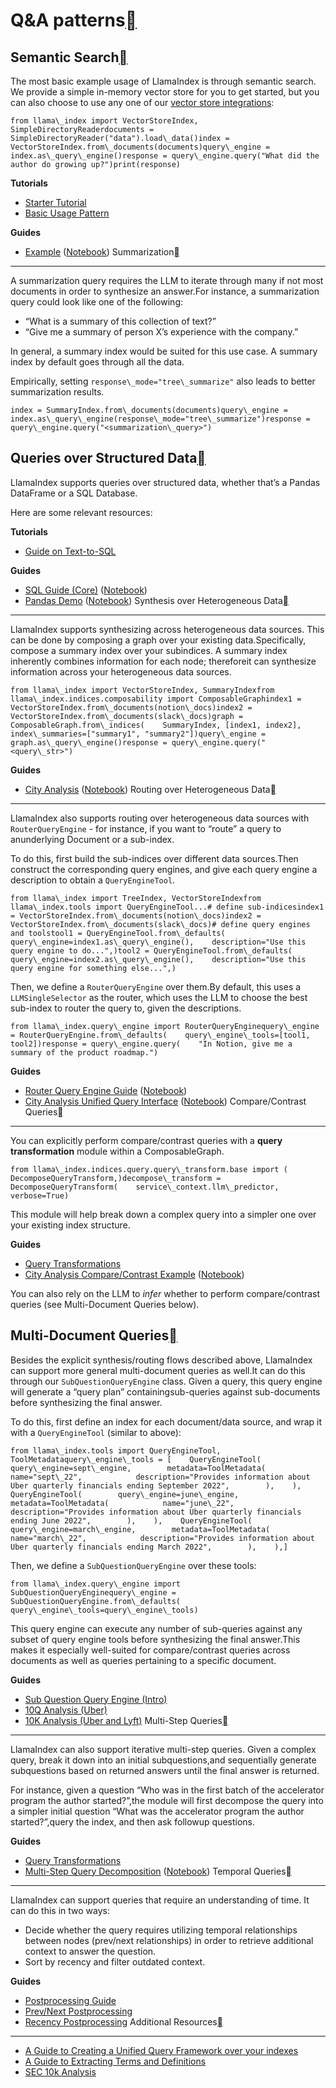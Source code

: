 Q&A patterns[](#q-a-patterns "Permalink to this heading")
==========================================================

Semantic Search[](#semantic-search "Permalink to this heading")
----------------------------------------------------------------

The most basic example usage of LlamaIndex is through semantic search. We provide a simple in-memory vector store for you to get started, but you can also choose to use any one of our [vector store integrations](../../community/integrations/vector_stores.html):


```
from llama\_index import VectorStoreIndex, SimpleDirectoryReaderdocuments = SimpleDirectoryReader("data").load\_data()index = VectorStoreIndex.from\_documents(documents)query\_engine = index.as\_query\_engine()response = query\_engine.query("What did the author do growing up?")print(response)
```
**Tutorials**

* [Starter Tutorial](../../getting_started/starter_example.html)
* [Basic Usage Pattern](../querying/querying.html)

**Guides**

* [Example](../../examples/vector_stores/SimpleIndexDemo.html) ([Notebook](https://github.com/run-llama/llama_index/tree/main/docs/examples/vector_stores/SimpleIndexDemo.ipynb))
Summarization[](#summarization "Permalink to this heading")
------------------------------------------------------------

A summarization query requires the LLM to iterate through many if not most documents in order to synthesize an answer.For instance, a summarization query could look like one of the following:

* “What is a summary of this collection of text?”
* “Give me a summary of person X’s experience with the company.”

In general, a summary index would be suited for this use case. A summary index by default goes through all the data.

Empirically, setting `response\_mode="tree\_summarize"` also leads to better summarization results.


```
index = SummaryIndex.from\_documents(documents)query\_engine = index.as\_query\_engine(response\_mode="tree\_summarize")response = query\_engine.query("<summarization\_query>")
```
Queries over Structured Data[](#queries-over-structured-data "Permalink to this heading")
------------------------------------------------------------------------------------------

LlamaIndex supports queries over structured data, whether that’s a Pandas DataFrame or a SQL Database.

Here are some relevant resources:

**Tutorials**

* [Guide on Text-to-SQL](structured_data.html)

**Guides**

* [SQL Guide (Core)](../../examples/index_structs/struct_indices/SQLIndexDemo.html) ([Notebook](https://github.com/jerryjliu/llama_index/blob/main/docs/examples/index_structs/struct_indices/SQLIndexDemo.ipynb))
* [Pandas Demo](../../examples/query_engine/pandas_query_engine.html) ([Notebook](https://github.com/jerryjliu/llama_index/blob/main/docs/examples/query_engine/pandas_query_engine.ipynb))
Synthesis over Heterogeneous Data[](#synthesis-over-heterogeneous-data "Permalink to this heading")
----------------------------------------------------------------------------------------------------

LlamaIndex supports synthesizing across heterogeneous data sources. This can be done by composing a graph over your existing data.Specifically, compose a summary index over your subindices. A summary index inherently combines information for each node; thereforeit can synthesize information across your heterogeneous data sources.


```
from llama\_index import VectorStoreIndex, SummaryIndexfrom llama\_index.indices.composability import ComposableGraphindex1 = VectorStoreIndex.from\_documents(notion\_docs)index2 = VectorStoreIndex.from\_documents(slack\_docs)graph = ComposableGraph.from\_indices(    SummaryIndex, [index1, index2], index\_summaries=["summary1", "summary2"])query\_engine = graph.as\_query\_engine()response = query\_engine.query("<query\_str>")
```
**Guides**

* [City Analysis](../../examples/composable_indices/city_analysis/PineconeDemo-CityAnalysis.html) ([Notebook](https://github.com/jerryjliu/llama_index/blob/main/docs/examples/composable_indices/city_analysis/PineconeDemo-CityAnalysis.ipynb))
Routing over Heterogeneous Data[](#routing-over-heterogeneous-data "Permalink to this heading")
------------------------------------------------------------------------------------------------

LlamaIndex also supports routing over heterogeneous data sources with `RouterQueryEngine` - for instance, if you want to “route” a query to anunderlying Document or a sub-index.

To do this, first build the sub-indices over different data sources.Then construct the corresponding query engines, and give each query engine a description to obtain a `QueryEngineTool`.


```
from llama\_index import TreeIndex, VectorStoreIndexfrom llama\_index.tools import QueryEngineTool...# define sub-indicesindex1 = VectorStoreIndex.from\_documents(notion\_docs)index2 = VectorStoreIndex.from\_documents(slack\_docs)# define query engines and toolstool1 = QueryEngineTool.from\_defaults(    query\_engine=index1.as\_query\_engine(),    description="Use this query engine to do...",)tool2 = QueryEngineTool.from\_defaults(    query\_engine=index2.as\_query\_engine(),    description="Use this query engine for something else...",)
```
Then, we define a `RouterQueryEngine` over them.By default, this uses a `LLMSingleSelector` as the router, which uses the LLM to choose the best sub-index to router the query to, given the descriptions.


```
from llama\_index.query\_engine import RouterQueryEnginequery\_engine = RouterQueryEngine.from\_defaults(    query\_engine\_tools=[tool1, tool2])response = query\_engine.query(    "In Notion, give me a summary of the product roadmap.")
```
**Guides**

* [Router Query Engine Guide](../../examples/query_engine/RouterQueryEngine.html) ([Notebook](https://github.com/jerryjliu/llama_index/blob/main/docs/examples/query_engine/RouterQueryEngine.ipynb))
* [City Analysis Unified Query Interface](../../examples/composable_indices/city_analysis/City_Analysis-Unified-Query.html) ([Notebook](https://github.com/jerryjliu/llama_index/blob/main/docs/examples/composable_indices/city_analysis/PineconeDemo-CityAnalysis.ipynb))
Compare/Contrast Queries[](#compare-contrast-queries "Permalink to this heading")
----------------------------------------------------------------------------------

You can explicitly perform compare/contrast queries with a **query transformation** module within a ComposableGraph.


```
from llama\_index.indices.query.query\_transform.base import (    DecomposeQueryTransform,)decompose\_transform = DecomposeQueryTransform(    service\_context.llm\_predictor, verbose=True)
```
This module will help break down a complex query into a simpler one over your existing index structure.

**Guides**

* [Query Transformations](../../optimizing/advanced_retrieval/query_transformations.html)
* [City Analysis Compare/Contrast Example](../../examples/composable_indices/city_analysis/City_Analysis-Decompose.html) ([Notebook](https://github.com/jerryjliu/llama_index/blob/main/docs/examples/composable_indices/city_analysis/City_Analysis-Decompose.ipynb))

You can also rely on the LLM to *infer* whether to perform compare/contrast queries (see Multi-Document Queries below).

Multi-Document Queries[](#multi-document-queries "Permalink to this heading")
------------------------------------------------------------------------------

Besides the explicit synthesis/routing flows described above, LlamaIndex can support more general multi-document queries as well.It can do this through our `SubQuestionQueryEngine` class. Given a query, this query engine will generate a “query plan” containingsub-queries against sub-documents before synthesizing the final answer.

To do this, first define an index for each document/data source, and wrap it with a `QueryEngineTool` (similar to above):


```
from llama\_index.tools import QueryEngineTool, ToolMetadataquery\_engine\_tools = [    QueryEngineTool(        query\_engine=sept\_engine,        metadata=ToolMetadata(            name="sept\_22",            description="Provides information about Uber quarterly financials ending September 2022",        ),    ),    QueryEngineTool(        query\_engine=june\_engine,        metadata=ToolMetadata(            name="june\_22",            description="Provides information about Uber quarterly financials ending June 2022",        ),    ),    QueryEngineTool(        query\_engine=march\_engine,        metadata=ToolMetadata(            name="march\_22",            description="Provides information about Uber quarterly financials ending March 2022",        ),    ),]
```
Then, we define a `SubQuestionQueryEngine` over these tools:


```
from llama\_index.query\_engine import SubQuestionQueryEnginequery\_engine = SubQuestionQueryEngine.from\_defaults(    query\_engine\_tools=query\_engine\_tools)
```
This query engine can execute any number of sub-queries against any subset of query engine tools before synthesizing the final answer.This makes it especially well-suited for compare/contrast queries across documents as well as queries pertaining to a specific document.

**Guides**

* [Sub Question Query Engine (Intro)](../../examples/query_engine/sub_question_query_engine.html)
* [10Q Analysis (Uber)](../../examples/usecases/10q_sub_question.html)
* [10K Analysis (Uber and Lyft)](../../examples/usecases/10k_sub_question.html)
Multi-Step Queries[](#multi-step-queries "Permalink to this heading")
----------------------------------------------------------------------

LlamaIndex can also support iterative multi-step queries. Given a complex query, break it down into an initial subquestions,and sequentially generate subquestions based on returned answers until the final answer is returned.

For instance, given a question “Who was in the first batch of the accelerator program the author started?”,the module will first decompose the query into a simpler initial question “What was the accelerator program the author started?”,query the index, and then ask followup questions.

**Guides**

* [Query Transformations](../../optimizing/advanced_retrieval/query_transformations.html)
* [Multi-Step Query Decomposition](../../examples/query_transformations/HyDEQueryTransformDemo.html) ([Notebook](https://github.com/jerryjliu/llama_index/blob/main/docs/examples/query_transformations/HyDEQueryTransformDemo.ipynb))
Temporal Queries[](#temporal-queries "Permalink to this heading")
------------------------------------------------------------------

LlamaIndex can support queries that require an understanding of time. It can do this in two ways:

* Decide whether the query requires utilizing temporal relationships between nodes (prev/next relationships) in order to retrieve additional context to answer the question.
* Sort by recency and filter outdated context.

**Guides**

* [Postprocessing Guide](../../module_guides/querying/node_postprocessors/node_postprocessors.html)
* [Prev/Next Postprocessing](../../examples/node_postprocessor/PrevNextPostprocessorDemo.html)
* [Recency Postprocessing](../../examples/node_postprocessor/RecencyPostprocessorDemo.html)
Additional Resources[](#additional-resources "Permalink to this heading")
--------------------------------------------------------------------------

* [A Guide to Creating a Unified Query Framework over your indexes](q_and_a/unified_query.html)
* [A Guide to Extracting Terms and Definitions](q_and_a/terms_definitions_tutorial.html)
* [SEC 10k Analysis](https://medium.com/@jerryjliu98/how-unstructured-and-llamaindex-can-help-bring-the-power-of-llms-to-your-own-data-3657d063e30d)

